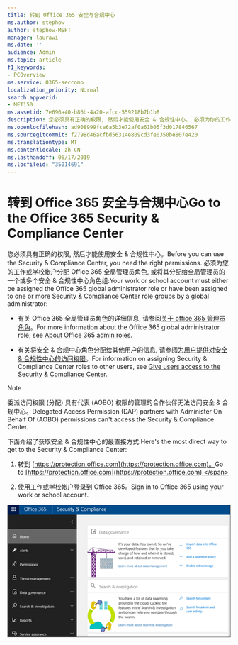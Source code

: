 ```yaml
---
title: 转到 Office 365 安全与合规中心
ms.author: stephow
author: stephow-MSFT
manager: laurawi
ms.date: ''
audience: Admin
ms.topic: article
f1_keywords:
- PCOverview
ms.service: O365-seccomp
localization_priority: Normal
search.appverid:
- MET150
ms.assetid: 7e696a40-b86b-4a20-afcc-559218b7b1b8
description: 您必须具有正确的权限, 然后才能使用安全 & 合规性中心。 必须为你的工作或学校帐户分配 Office 365 全局管理员角色, 或将其分配给全局管理员的一个或多个安全 & 合规性中心角色组。
ms.openlocfilehash: ad908999fce6a5b3e72af0a61b05f3d017846567
ms.sourcegitcommit: f2798d46acfbd56314e809cd3fe0350be807e420
ms.translationtype: MT
ms.contentlocale: zh-CN
ms.lasthandoff: 06/17/2019
ms.locfileid: "35014691"
---
```

# <a name="go-to-the-office-365-security--compliance-center"></a><span data-ttu-id="afdbb-104">转到 Office 365 安全与合规中心</span><span class="sxs-lookup"><span data-stu-id="afdbb-104">Go to the Office 365 Security & Compliance Center</span></span>

<span data-ttu-id="afdbb-105">您必须具有正确的权限, 然后才能使用安全 & 合规性中心。</span><span class="sxs-lookup"><span data-stu-id="afdbb-105">Before you can use the Security & Compliance Center, you need the right permissions.</span></span> <span data-ttu-id="afdbb-106">必须为您的工作或学校帐户分配 Office 365 全局管理员角色, 或将其分配给全局管理员的一个或多个安全 & 合规性中心角色组:</span><span class="sxs-lookup"><span data-stu-id="afdbb-106">Your work or school account must either be assigned the Office 365 global administrator role or have been assigned to one or more Security & Compliance Center role groups by a global administrator:</span></span>
  
- <span data-ttu-id="afdbb-107">有关 Office 365 全局管理员角色的详细信息, 请参阅[关于 office 365 管理员角色](https://support.office.com/article/da585eea-f576-4f55-a1e0-87090b6aaa9d)。</span><span class="sxs-lookup"><span data-stu-id="afdbb-107">For more information about the Office 365 global administrator role, see [About Office 365 admin roles](https://support.office.com/article/da585eea-f576-4f55-a1e0-87090b6aaa9d).</span></span> 

- <span data-ttu-id="afdbb-108">有关将安全 & 合规中心角色分配给其他用户的信息, 请参阅[为用户提供对安全 & 合规性中心的访问权限](grant-access-to-the-security-and-compliance-center.md)。</span><span class="sxs-lookup"><span data-stu-id="afdbb-108">For information on assigning Security & Compliance Center roles to other users, see [Give users access to the Security & Compliance Center](grant-access-to-the-security-and-compliance-center.md).</span></span>

> [!NOTE]
> <span data-ttu-id="afdbb-109">委派访问权限 (分配) 具有代表 (AOBO) 权限的管理的合作伙伴无法访问安全 & 合规中心。</span><span class="sxs-lookup"><span data-stu-id="afdbb-109">Delegated Access Permission (DAP) partners with Administer On Behalf Of (AOBO) permissions can't access the Security & Compliance Center.</span></span>

<span data-ttu-id="afdbb-110">下面介绍了获取安全 & 合规性中心的最直接方式:</span><span class="sxs-lookup"><span data-stu-id="afdbb-110">Here's the most direct way to get to the Security & Compliance Center:</span></span>
  
1. <span data-ttu-id="afdbb-111">转到 [https://protection.office.com](https://protection.office.com)。</span><span class="sxs-lookup"><span data-stu-id="afdbb-111">Go to [https://protection.office.com](https://protection.office.com).</span></span>

2. <span data-ttu-id="afdbb-112">使用工作或学校帐户登录到 Office 365。</span><span class="sxs-lookup"><span data-stu-id="afdbb-112">Sign in to Office 365 using your work or school account.</span></span>

![Office 365 安全 & 合规性中心主页](media/f1d35324-ac44-4f59-96a7-b11767b43201.png)
